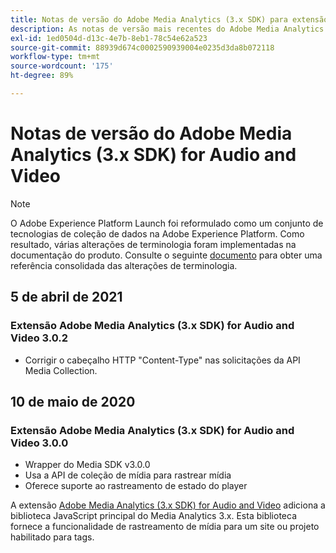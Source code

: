 ```yaml
---
title: Notas de versão do Adobe Media Analytics (3.x SDK) para extensão de áudio e vídeo
description: As notas de versão mais recentes do Adobe Media Analytics (3.x SDK) para extensão de tag de áudio e vídeo na Adobe Experience Platform.
exl-id: 1ed0504d-d13c-4e7b-8eb1-78c54e62a523
source-git-commit: 88939d674c0002590939004e0235d3da8b072118
workflow-type: tm+mt
source-wordcount: '175'
ht-degree: 89%

---
```


# Notas de versão do Adobe Media Analytics (3.x SDK) for Audio and Video

>[!NOTE]
>
>O Adobe Experience Platform Launch foi reformulado como um conjunto de tecnologias de coleção de dados na Adobe Experience Platform. Como resultado, várias alterações de terminologia foram implementadas na documentação do produto. Consulte o seguinte [documento](../../../term-updates.md) para obter uma referência consolidada das alterações de terminologia.

## 5 de abril de 2021

### Extensão Adobe Media Analytics (3.x SDK) for Audio and Video 3.0.2

* Corrigir o cabeçalho HTTP &quot;Content-Type&quot; nas solicitações da API Media Collection.

## 10 de maio de 2020

### Extensão Adobe Media Analytics (3.x SDK) for Audio and Video 3.0.0

* Wrapper do Media SDK v3.0.0
* Usa a API de coleção de mídia para rastrear mídia
* Oferece suporte ao rastreamento de estado do player

A extensão [Adobe Media Analytics (3.x SDK) for Audio and Video](./overview.md) adiciona a biblioteca JavaScript principal do Media Analytics 3.x. Esta biblioteca fornece a funcionalidade de rastreamento de mídia para um site ou projeto habilitado para tags.
